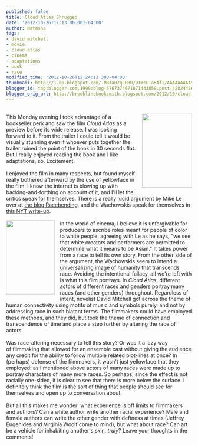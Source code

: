 ```yaml
---
published: false
title: Cloud Atlas Shrugged
date: '2012-10-26T12:13:00.001-04:00'
author: Natasha
tags:
- david mitchell
- movie
- cloud atlas
- cinema
- adaptations
- book
- race
modified_time: '2012-10-26T12:24:13.308-04:00'
thumbnail: http://1.bp.blogspot.com/-MB1aHZqLHBU/UImcG-a5AfI/AAAAAAAAA54/X92VmkEJbxQ/s72-c/Cloud_Atlas_Poster.jpg
blogger_id: tag:blogger.com,1999:blog-5767374071871443859.post-4282442685910967708
blogger_orig_url: http://brooklinebooksmith.blogspot.com/2012/10/cloud-atlas-shrugged.html
---
```


<a href="http://1.bp.blogspot.com/-MB1aHZqLHBU/UImcG-a5AfI/AAAAAAAAA54/X92VmkEJbxQ/s1600/Cloud_Atlas_Poster.jpg" imageanchor="1" style="clear: right; float: right; margin-bottom: 1em; margin-left: 1em;"></a><br /><a href="http://1.bp.blogspot.com/-MB1aHZqLHBU/UImcG-a5AfI/AAAAAAAAA54/X92VmkEJbxQ/s1600/Cloud_Atlas_Poster.jpg" imageanchor="1" style="clear: right; float: right; margin-bottom: 1em; margin-left: 1em;"><img border="0" height="200" src="http://1.bp.blogspot.com/-MB1aHZqLHBU/UImcG-a5AfI/AAAAAAAAA54/X92VmkEJbxQ/s200/Cloud_Atlas_Poster.jpg" width="135" /></a>This Monday evening I took advantage of a bookseller perk and saw the film <i>Cloud Atlas</i> as a preview before its wide release. I was looking forward to it. From the trailer I could tell it would be visually stunning even if whoever puts together the trailer ruined the point of the book in 30 seconds flat. But I really enjoyed reading the book and I like adaptations, so. Excitement.<br /><br />I enjoyed the film in many respects, but found myself really bothered afterward by the use of yellowface in the film. I know the internet is blowing up with backing-and-forthing on account of it, and I'll let the critics speak for themselves. There is a really lucid argument by Mike Le over at <a href="http://www.racebending.com/v4/blog/cloud-atlas-conversation-yellowface-prejudice-artistic-license/">the blog Racebending</a>, and the Wachowskis speak for themselves in<a href="http://movies.nytimes.com/2012/10/26/movies/cloud-atlas-from-lana-and-andy-wachowski-and-tom-tykwer.html?_r=0"> this NYT write-up</a>.<br /><br /><a href="http://3.bp.blogspot.com/-bg_1_lxHwJY/UImcHTEe7eI/AAAAAAAAA6A/ptrlOOleFCg/s1600/Cloud+Atlas+-+A+Novel.jpg" imageanchor="1" style="clear: left; float: left; margin-bottom: 1em; margin-right: 1em;"><img border="0" height="200" src="http://3.bp.blogspot.com/-bg_1_lxHwJY/UImcHTEe7eI/AAAAAAAAA6A/ptrlOOleFCg/s200/Cloud+Atlas+-+A+Novel.jpg" width="132" /></a>In the world of cinema, I believe it is unforgivable for producers to ascribe roles meant for people of color to white people, agreeing with Le as he says, "we see that white creators and performers are permitted to determine what it means to be Asian." It takes power from a race to tell its own story. From the other side of the argument, the Wachowskis seem to intend a universalizing image of humanity that transcends race. Avoiding the intentional fallacy, all we're left with is what this film portrays. In <i>Cloud Atlas</i>, different actors of different races and genders portray many races (and other genders) throughout. Regardless of intent, novelist David Mitchell got across the theme of human connectivity using motifs of music and symbols purely, and not by addressing race in such blatant terms. The filmmakers could have employed these methods, and they did, but took the theme of connection and transcendence of time and place a step further by altering the race of actors.<br /><br />Was race-altering necessary to tell this story? Or was it a lazy way of&nbsp;filmmaking&nbsp;that allowed for an ensemble cast without giving the audience any credit for the ability to follow multiple related&nbsp;plot-lines&nbsp;at once? In (perhaps) defense of the filmmakers, it wasn't just yellowface that they employed: as I mentioned above actors of many races were made up to portray characters of many more races. So perhaps, since the effect is not racially one-sided, it is clear to see that there is more below the surface. I definitely think the film is the sort of thing that people should see for themselves and open up to conversation about.<br /><br />But all this makes me wonder: what experience is off limits to filmmakers and authors? Can a white author write another racial experience? Male and female authors can write the other gender with deftness at times (Jeffrey Eugenides and Virginia Woolf come to mind), but what about race? Can art be a vehicle for inhabiting another's skin, <i>truly</i>? Leave your thoughts in the comments!